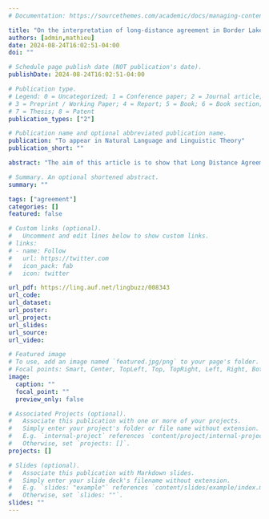 ```yaml
---
# Documentation: https://sourcethemes.com/academic/docs/managing-content/

title: "On the interpretation of long-distance agreement in Border Lakes Ojibwe"
authors: [admin,mathieu]
date: 2024-08-24T16:02:51-04:00
doi: ""

# Schedule page publish date (NOT publication's date).
publishDate: 2024-08-24T16:02:51-04:00

# Publication type.
# Legend: 0 = Uncategorized; 1 = Conference paper; 2 = Journal article;
# 3 = Preprint / Working Paper; 4 = Report; 5 = Book; 6 = Book section;
# 7 = Thesis; 8 = Patent
publication_types: ["2"]

# Publication name and optional abbreviated publication name.
publication: "To appear in Natural Language and Linguistic Theory"
publication_short: ""

abstract: "The aim of this article is to show that Long Distance Agreement (LDA) in Border Lakes Ojibwe (Central Algonquian) correlates, not with topicality as claimed in past literature, but with evidentiality (direct evidence). Another important observation introduced in this article is that LDA in this language typically occurs in contexts involving verbs of perception and cognition marked as transitive animate. Based on these facts, we propose that these verbs are associated with a set of phi-features on matrix v while selecting an Evidential feature. The latter is associated with an EPP property allowing the embedded external or internal argument to raise to the specifier of embedded C. Finally, we show that LDA in Border Lakes Ojibwe has epistemic extensions, to do with probability and speaker’s commitment towards the information expressed and we propose that the evidential effect exhibited by LDA in the language under investigation is of the epistemic rather than illocutionary type. The finding that Ojibwe uses agreement to signal evidentiality adds to the set of existing evidential extensions of non-evidential categories (e.g. the perfect in Georgian, participles in Lithuanian, the conditional in French) while bolstering the view that verbal agreement can correlate with special semantics, beyond mere concordance."

# Summary. An optional shortened abstract.
summary: ""

tags: ["agreement"]
categories: []
featured: false

# Custom links (optional).
#   Uncomment and edit lines below to show custom links.
# links:
# - name: Follow
#   url: https://twitter.com
#   icon_pack: fab
#   icon: twitter

url_pdf: https://ling.auf.net/lingbuzz/008343
url_code: 
url_dataset:
url_poster:
url_project:
url_slides:
url_source:
url_video:

# Featured image
# To use, add an image named `featured.jpg/png` to your page's folder. 
# Focal points: Smart, Center, TopLeft, Top, TopRight, Left, Right, BottomLeft, Bottom, BottomRight.
image:
  caption: ""
  focal_point: ""
  preview_only: false

# Associated Projects (optional).
#   Associate this publication with one or more of your projects.
#   Simply enter your project's folder or file name without extension.
#   E.g. `internal-project` references `content/project/internal-project/index.md`.
#   Otherwise, set `projects: []`.
projects: []

# Slides (optional).
#   Associate this publication with Markdown slides.
#   Simply enter your slide deck's filename without extension.
#   E.g. `slides: "example"` references `content/slides/example/index.md`.
#   Otherwise, set `slides: ""`.
slides: ""
---
```

